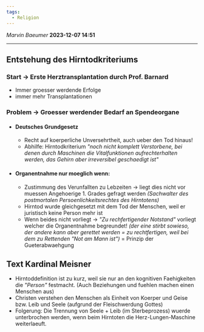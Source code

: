 ```yaml
---
tags:
  - Religion
---
```

*Marvin Baeumer* **2023-12-07 14:51**

---
## Entstehung des Hirntodkriteriums
### Start $\rightarrow$ Erste Herztransplantation durch Prof. Barnard
- Immer groesser werdende Erfolge
- immer mehr Transplantationen
### Problem $\rightarrow$ Groesser werdender Bedarf an Spendeorgane
- #### Deutsches Grundgesetz
	- Recht auf koerperliche Unversehrtheit, auch ueber den Tod hinaus!
	- Abhilfe: Hirntodkriterium *"noch nicht komplett Verstorbene, bei denen durch Maschinen die Vitalfunktionen aufrechterhalten werden, das Gehirn aber irreversibel geschaedigt ist"*
- #### Organentnahme nur moeglich wenn:
	- Zustimmung des Verunfallten zu Lebzeiten $\rightarrow$ liegt dies nicht vor muessen Angehoerige 1. Grades gefragt werden *(Sachwalter des postmortalen Persoenlichkeitsrechtes des Hirntotens)*
	- Hirntod wurde gleichgesetzt mit dem Tod der Menschen, weil er juristisch keine Person mehr ist
	- Wenn beides nicht vorliegt $\rightarrow$ *"Zu rechfertigender Notstand"* vorliegt welcher die Organentnahme begreundet! *(der eine stirbt sowieso, der andere kann aber gerettet werden $=$ zu rechtfertigen, weil bei dem zu Rettenden "Not am Mann ist")* $=$ Prinzip der Gueterabwaehgung 
## Text Kardinal Meisner
- Hirntoddefinition ist zu kurz, weil sie nur an den kognitiven Faehigkeiten die *"Person"* festmacht. (Auch Beziehungen und fuehlen machen einen Menschen aus)
- Christen verstehen den Menschen als Einheit von Koerper und Geise bzw. Leib und Seele (aufgrund der Fleischwerdung Gottes)
- Folgerung: Die Trennung von Seele + Leib (im Sterbeprozess) wuerde unterbrochen werden, wenn beim Hirntoten die Herz-Lungen-Maschine weiterlaeuft.